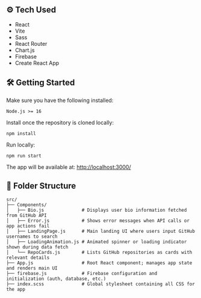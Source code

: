 ## ⚙️ Tech Used

- React
- Vite
- Sass
- React Router
- Chart.js
- Firebase
- Create React App

## 🛠️ Getting Started

Make sure you have the following installed:
```
Node.js >= 16
```
Install once the repository is cloned locally:
```
npm install
```
Run locally:
```
npm run start
```
The app will be available at: [http://localhost:3000/](http://localhost:3000/)

## 📁 Folder Structure

```
src/
├── Components/
│   ├── Bio.js              # Displays user bio information fetched from GitHub API
│   ├── Error.js            # Shows error messages when API calls or app actions fail
│   ├── LandingPage.js      # Main landing UI where users input GitHub usernames to search
│   ├── LoadingAnimation.js # Animated spinner or loading indicator shown during data fetch
│   └── RepoCards.js        # Lists GitHub repositories as cards with relevant details
├── App.js                  # Root React component; manages app state and renders main UI
├── firebase.js             # Firebase configuration and initialization (auth, database, etc.)
├── index.scss              # Global stylesheet containing all CSS for the app
```
